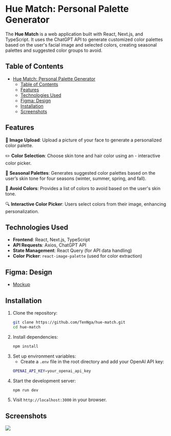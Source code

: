 # Hue Match: Personal Palette Generator

The **Hue Match** is a web application built with React, Next.js, and TypeScript. It uses the ChatGPT API to generate customized color palettes based on the user's facial image and selected colors, creating seasonal palettes and suggested color groups to avoid.

## Table of Contents

- [Hue Match: Personal Palette Generator](#hue-match-personal-palette-generator)
  - [Table of Contents](#table-of-contents)
  - [Features](#features)
  - [Technologies Used](#technologies-used)
  - [Figma: Design](#figma-design)
  - [Installation](#installation)
  - [Screenshots](#screenshots)

## Features

📁 **Image Upload**: Upload a picture of your face to generate a personalized color palette.

✏️ **Color Selection**: Choose skin tone and hair color using an - interactive color picker.

🎨 **Seasonal Palettes**: Generates suggested color palettes based on the user’s skin tone for four seasons (winter, summer, spring, and fall).

🚫 **Avoid Colors**: Provides a list of colors to avoid based on the user's skin tone.

🔍 **Interactive Color Picker**: Users select colors from their image, enhancing personalization.

## Technologies Used

- **Frontend**: React, Next.js, TypeScript
- **API Requests**: Axios, ChatGPT API
- **State Management**: React Query (for API data handling)
- **Color Picker**: `react-image-palette` (used for color extraction)

## Figma: Design
- [Mockup](https://www.figma.com/design/KMno1dJ3EdJDeacy7Dr4r2/HueMatch?node-id=1-2&t=mHlnVomCdMCUFngx-1)

## Installation

1. Clone the repository:
   ```bash
   git clone https://github.com/TenNga/hue-match.git
   cd hue-match
2. Install dependencies:
   ```bash
   npm install
3. Set up environment variables:
   - Create a `.env` file in the root directory and add your OpenAI API key:
   ```bash
   OPENAI_API_KEY=your_openai_api_key
4. Start the development server:
   ```bash
   npm run dev
5. Visit `http://localhost:3000` in your browser.

## Screenshots
![](https://github.com/TenNga/hue-match/blob/main/screen_demo.gif)